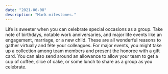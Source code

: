 ```yaml
---
date: "2021-06-08"
description: "Mark milestones."
---
```


Life is sweeter when you can celebrate special occasions as a group. Take note of birthdays, notable work anniversaries, and major life events like an engagement, marriage, or a new child. These are all wonderful reasons to gather virtually and fête your colleagues. For major events, you might take up a collection among team members and present the honoree with a gift card. You can also send around an allowance to allow your team to get a cup of coffee, slice of cake, or some lunch to share as a group as you celebrate.